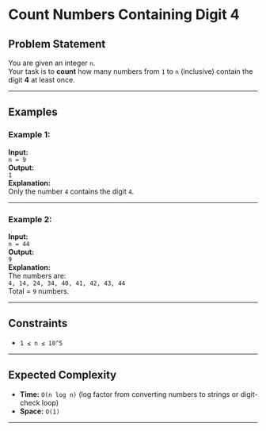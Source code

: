 # Count Numbers Containing Digit 4

## Problem Statement
You are given an integer `n`.  
Your task is to **count** how many numbers from `1` to `n` (inclusive) contain the digit **4** at least once.

---

## Examples

### Example 1:
**Input:**  
`n = 9`  
**Output:**  
`1`  
**Explanation:**  
Only the number `4` contains the digit `4`.

---

### Example 2:
**Input:**  
`n = 44`  
**Output:**  
`9`  
**Explanation:**  
The numbers are:  
`4, 14, 24, 34, 40, 41, 42, 43, 44`  
Total = `9` numbers.

---

## Constraints
- `1 ≤ n ≤ 10^5`

---

## Expected Complexity
- **Time:** `O(n log n)` (log factor from converting numbers to strings or digit-check loop)
- **Space:** `O(1)`

---
